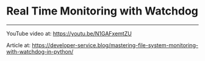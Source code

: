 # Real Time Monitoring with Watchdog

---

YouTube video at: https://youtu.be/N1GAFxemtZU

Article at: https://developer-service.blog/mastering-file-system-monitoring-with-watchdog-in-python/
